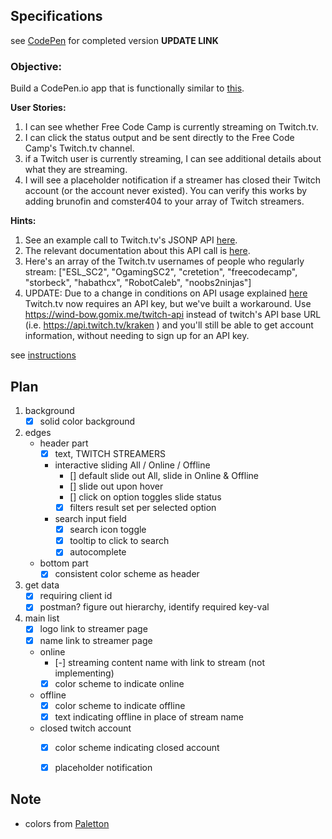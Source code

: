 ## Specifications

see [CodePen](#) for completed version **UPDATE LINK**


### Objective:
Build a CodePen.io app that is functionally similar to [this](https://codepen.io/FreeCodeCamp/full/Myvqmo/).

**User Stories:**  

1. I can see whether Free Code Camp is currently streaming on Twitch.tv.
2. I can click the status output and be sent directly to the Free Code Camp's Twitch.tv channel.
3. if a Twitch user is currently streaming, I can see additional details about what they are streaming.
4. I will see a placeholder notification if a streamer has closed their Twitch account (or the account never existed). You can verify this works by adding brunofin and comster404 to your array of Twitch streamers.


**Hints:**

1. See an example call to Twitch.tv's JSONP API [here](http://forum.freecodecamp.com/t/use-the-twitchtv-json-api/19541).
2. The relevant documentation about this API call is [here](https://github.com/justintv/Twitch-API/blob/master/v3_resources/streams.md#get-streamschannel).
3. Here's an array of the Twitch.tv usernames of people who regularly stream: ["ESL_SC2", "OgamingSC2", "cretetion", "freecodecamp", "storbeck", "habathcx", "RobotCaleb", "noobs2ninjas"]
4. UPDATE: Due to a change in conditions on API usage explained [here](https://blog.twitch.tv/client-id-required-for-kraken-api-calls-afbb8e95f843#.s5ym7xo5v) Twitch.tv now requires an API key, but we've built a workaround. Use https://wind-bow.gomix.me/twitch-api instead of twitch's API base URL (i.e. https://api.twitch.tv/kraken ) and you'll still be able to get account information, without needing to sign up for an API key.


see [instructions](https://www.freecodecamp.com/challenges/use-the-twitchtv-json-api)


## Plan
1. background
    - [X] solid color background
2. edges
    - header part
        - [X] text, TWITCH STREAMERS
        - interactive sliding All / Online / Offline
            - [] default slide out All, slide in Online & Offline
            - [] slide out upon hover
            - [] click on option toggles slide status
            - [X] filters result set per selected option
        - search input field
            - [X] search icon toggle
            - [X] tooltip to click to search
            - [X] autocomplete
    - bottom part
        - [X] consistent color scheme as header
3. get data
    - [X] requiring client id
    - [X] postman? figure out hierarchy, identify required key-val
4. main list
    - [X] logo link to streamer page
    - [X] name link to streamer page
    - online
        - [-] streaming content name with link to stream (not implementing)
        - [X] color scheme to indicate online
    - offline
        - [X] color scheme to indicate offline
        - [X] text indicating offline in place of stream name
    - closed twitch account
        - [X] color scheme indicating closed account
        - [X] placeholder notification


## Note

- colors from [Paletton](http://paletton.com/#uid=11T0u0kkVsbp4QUnjBfhUlFbjbz)
